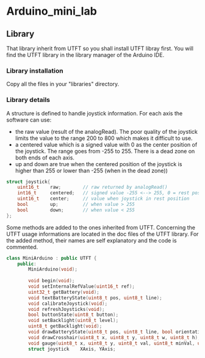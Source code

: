 # Arduino_mini_lab

## Library
That library inherit from UTFT so you shall install UTFT libray first. You will find the UTFT library in the library manager of the Arduino IDE.

### Library installation
Copy all the files in your "libraries" directory.

### Library details
A structure is defined to handle joystick information.
For each axis the software can use:
* the raw value (result of the analogRead). The poor quality of the joystick limits the value to the range 200 to 800 which makes it difficult to use.
* a centered value which is a signed value with 0 as the center position of the joystick. The range goes from -255 to 255. There is a dead zone on both ends of each axis.
* up and down are true when the centered position of the joystick is higher than 255 or lower than -255 (when in the dead zone))

```c++
struct joystick{
    uint16_t    raw;        // raw returned by analogRead()
    int16_t     centered;   // signed value -255 <--> 255, 0 = rest position
    uint16_t    center;     // value when joystick in rest position
    bool        up;         // when value > 255
    bool        down;       // when value < 255
};
```

Some methods are added to the ones inherited from UTFT. Concerning the UTFT usage informations are located in the doc files of the UTFT library. For the added method, their names are self explanatory and the code is commented.

```C++
class MiniArduino : public UTFT {
    public:
        MiniArduino(void);
        
        void begin(void);
        void setInternalRefValue(uint16_t ref);
        uint32_t getBattery(void);
        void textBatteryState(uint8_t pos, uint8_t line);
        void calibrateJoystick(void);
        void refreshJoysticks(void);
        bool buttonState(uint8_t button);
        void setBacklight(uint8_t level);
        uint8_t getBacklight(void);
        void drawBatteryState(uint8_t pos, uint8_t line, bool orientation);
        void drawCrosshair(uint8_t x, uint8_t y, uint8_t w, uint8_t h);
        void gauge(uint8_t x, uint8_t y, uint8_t val, uint8_t minVal, uint8_t maxVal, uint8_t len, uint8_t step1, uint8_t step2, uint8_t forceRedraw);
        struct joystick    XAxis, YAxis;

```

